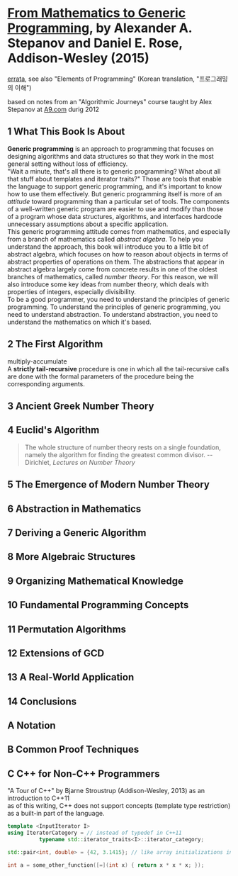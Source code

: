 # [From Mathematics to Generic Programming][homepage], by Alexander A. Stepanov and Daniel E. Rose, Addison-Wesley (2015)

[errata][errata], see also "Elements of Programming" (Korean translation, "프로그래밍의 이해")

[homepage]: http://www.fm2gp.com/
[errata]: http://www.fm2gp.com/errata.html

based on notes from an "Algorithmic Journeys" course taught by Alex Stepanov at
[A9.com][a9_com] durig 2012

[a9_com]: https://a9.com/

## 1 What This Book Is About

**Generic programming** is an approach to programming that focuses on designing
algorithms and data structures so that they work in the most general setting
without loss of efficiency.<br>
"Wait a minute, that's all there is to generic programming? What about all that
stuff about templates and iterator traits?" Those are tools that enable the
language to support generic programming, and it's important to know how to use
them effectively. But generic programming itself is more of an *attitude*
toward programming than a particular set of tools. The components of a
well-written generic program are easier to use and modify than those of a
program whose data structures, algorithms, and interfaces hardcode unnecessary
assumptions about a specific application.<br>
This generic programming attitude comes from mathematics, and especially from a
branch of mathematics called *abstract algebra*. To help you understand the
approach, this book will introduce you to a little bit of abstract algebra,
which focuses on how to reason about objects in terms of abstract properties of
operations on them. The abstractions that appear in abstract algebra largely
come from concrete results in one of the oldest branches of mathematics, called
*number theory*. For this reason, we will also introduce some key ideas from
number theory, which deals with properties of integers, especially
divisibility.<br>
To be a good programmer, you need to understand the principles of generic
programming. To understand the principles of generic programming, you need to
understand abstraction. To understand abstraction, you need to understand the
mathematics on which it's based.

## 2 The First Algorithm

multiply-accumulate<br>
A **strictly tail-recursive** procedure is one in which all the tail-recursive
calls are done with the formal parameters of the procedure being the
corresponding arguments.

## 3 Ancient Greek Number Theory

## 4 Euclid's Algorithm

> The whole structure of number theory rests on a single foundation,
> namely the algorithm for finding the greatest common divisor.
> -- Dirichlet, *Lectures on Number Theory*

## 5 The Emergence of Modern Number Theory

## 6 Abstraction in Mathematics

## 7 Deriving a Generic Algorithm

## 8 More Algebraic Structures

## 9 Organizing Mathematical Knowledge

## 10 Fundamental Programming Concepts

## 11 Permutation Algorithms

## 12 Extensions of GCD

## 13 A Real-World Application

## 14 Conclusions

## A Notation

## B Common Proof Techniques

## C C++ for Non-C++ Programmers

"A Tour of C++" by Bjarne Stroustrup (Addison-Wesley, 2013) as an introduction to C++11<br>
as of this writing, C++ does not support concepts (template type restriction) as a built-in part of the language.

```C++
template <InputIterator I>
using IteratorCategory = // instead of typedef in C++11
          typename std::iterator_traits<I>::iterator_category;

std::pair<int, double> = {42, 3.1415}; // like array initializations in C++11

int a = some_other_function([=](int x) { return x * x * x; });
```

